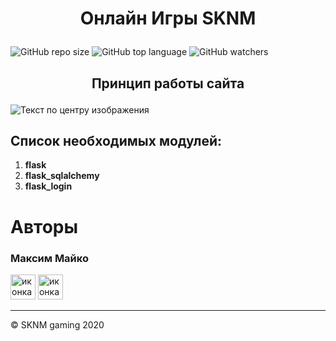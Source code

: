 # <p align="center"> Онлайн Игры SKNM </p>
![GitHub repo size](https://img.shields.io/github/repo-size/OnlinegamesSKNM/mainFile?color=green&label=Used%20Memory&style=plastic) ![GitHub top language](https://img.shields.io/github/languages/top/OnlinegamesSKNM/mainFile?label=Python&logo=GitHub) ![GitHub watchers](https://img.shields.io/github/watchers/OnlinegamesSKNM/mainFile?logoColor=blue&style=social)

## <p align="center"> Принцип работы сайта </p>

![Текст по центру изображения](/images/image1.png)


## Список необходимых модулей:
1. **flask**
1. **flask_sqlalchemy**
1. **flask_login**





# Авторы

<div class="col">
  <h3> Максим Майко </h3>
  <div class="col">
    <a href="https://vk.com/maxjul"><img src="https://avatars2.githubusercontent.com/u/1478241?s=280&v=4" alt="иконка VK" width="40" height="40"></a>
    <a href="mailto:apathists@gmail.com"><img src="https://upload.wikimedia.org/wikipedia/commons/4/4e/Gmail_Icon.png" alt="иконка VK" width="40" height="40"></a>
  </div>
</div>

<div class="container-fluid">
  <hr> &copy; SKNM gaming 2020
</div>
